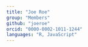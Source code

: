 ```yaml
---
title: "Joe Roe"
group: "Members"
github: "joeroe"
orcid: "0000-0002-1011-1244"
languages: "R, JavaScript"
---
```

